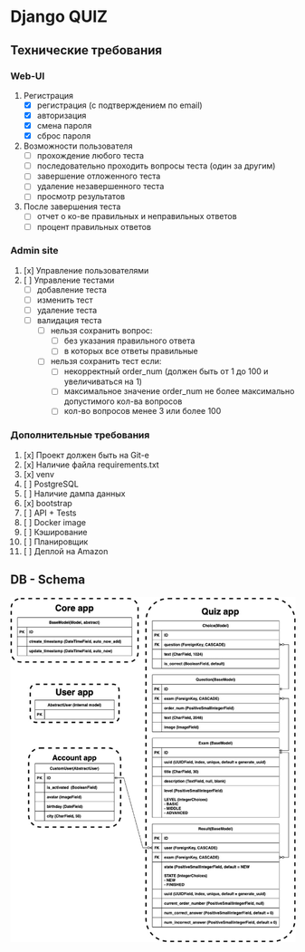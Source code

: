 # Django QUIZ

## Технические требования  
### Web-UI
  1. Регистрация
      - [x] регистрация (с подтверждением по email)
      - [x] авторизация
      - [x] смена пароля
      - [x] сброс пароля
    
  2. Возможности пользователя
      - [ ] прохождение любого теста
      - [ ] последовательно проходить вопросы теста (один за другим)
      - [ ] завершение отложенного теста
      - [ ] удаление незавершенного теста 
      - [ ] просмотр результатов
    
  3. После завершения теста
      - [ ] отчет о ко-ве правильных и неправильных ответов
      - [ ] процент правильных ответов

### Admin site
  1. [x] Управление пользователями
  2. [ ] Управление тестами
      - [ ] добавление теста
      - [ ] изменить тест
      - [ ] удаление теста
      - [ ] валидация теста
        - [ ] нельзя сохранить вопрос:
            - [ ] без указания правильного ответа
            - [ ] в которых все ответы правильные
        - [ ] нельзя сохранить тест если:
            - [ ] некорректный order_num (должен быть от 1 до 100 и увеличиваться на 1)
            - [ ] максимальное значение order_num не более максимально допустимого кол-ва вопросов
            - [ ] кол-во вопросов менее 3 или более 100

### Дополнительные требования
1. [x] Проект должен быть на Git-е
2. [x] Наличие файла requirements.txt
3. [x] venv
4. [ ] PostgreSQL
5. [ ] Наличие дампа данных
6. [x] bootstrap
7. [ ] API + Tests
8. [ ] Docker image
9. [ ] Кэширование 
10. [ ] Планировщик
11. [ ] Деплой на Amazon

## DB - Schema
![db](db_schema.jpg)